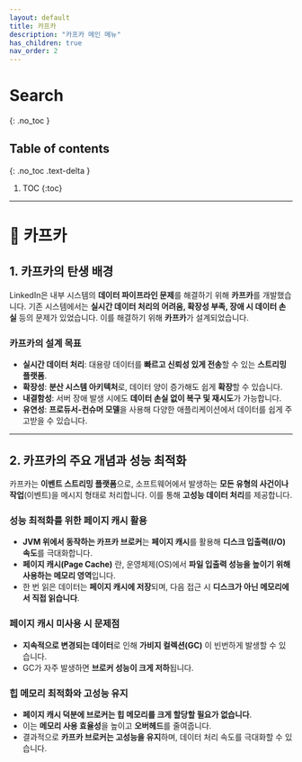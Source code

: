 ```yaml
---
layout: default
title: 카프카
description: "카프카 메인 메뉴"
has_children: true
nav_order: 2
---
```


# Search
{: .no_toc }

## Table of contents
{: .no_toc .text-delta }

1. TOC
{:toc}

---

# 🚀 카프카

## 1. **카프카의 탄생 배경**
LinkedIn은 내부 시스템의 **데이터 파이프라인 문제**를 해결하기 위해 **카프카**를 개발했습니다. 기존 시스템에서는 **실시간 데이터 처리의 어려움, 확장성 부족, 장애 시 데이터 손실** 등의 문제가 있었습니다. 이를 해결하기 위해 **카프카**가 설계되었습니다.

### **카프카의 설계 목표**
- **실시간 데이터 처리**: 대용량 데이터를 **빠르고 신뢰성 있게 전송**할 수 있는 **스트리밍 플랫폼**.
- **확장성**: **분산 시스템 아키텍처**로, 데이터 양이 증가해도 쉽게 **확장**할 수 있습니다.
- **내결함성**: 서버 장애 발생 시에도 **데이터 손실 없이 복구 및 재시도**가 가능합니다.
- **유연성**: **프로듀서-컨슈머 모델**을 사용해 다양한 애플리케이션에서 데이터를 쉽게 주고받을 수 있습니다.

---

## 2. **카프카의 주요 개념과 성능 최적화**

카프카는 **이벤트 스트리밍 플랫폼**으로, 소프트웨어에서 발생하는 **모든 유형의 사건이나 작업**(이벤트)을 메시지 형태로 처리합니다. 이를 통해 **고성능 데이터 처리**를 제공합니다.

### **성능 최적화를 위한 페이지 캐시 활용**
- **JVM 위에서 동작하는 카프카 브로커**는 **페이지 캐시**를 활용해 **디스크 입출력(I/O) 속도**를 극대화합니다.
- **페이지 캐시(Page Cache)** 란, 운영체제(OS)에서 **파일 입출력 성능을 높이기 위해 사용하는 메모리 영역**입니다.
- 한 번 읽은 데이터는 **페이지 캐시에 저장**되며, 다음 접근 시 **디스크가 아닌 메모리에서 직접 읽습니다**.

### **페이지 캐시 미사용 시 문제점**
- **지속적으로 변경되는 데이터**로 인해 **가비지 컬렉션(GC)** 이 빈번하게 발생할 수 있습니다.
- GC가 자주 발생하면 **브로커 성능이 크게 저하**됩니다.

### **힙 메모리 최적화와 고성능 유지**
- **페이지 캐시 덕분에 브로커는 힙 메모리를 크게 할당할 필요가 없습니다**.
- 이는 **메모리 사용 효율성**을 높이고 **오버헤드**를 줄여줍니다.
- 결과적으로 **카프카 브로커는 고성능을 유지**하며, 데이터 처리 속도를 극대화할 수 있습니다.
